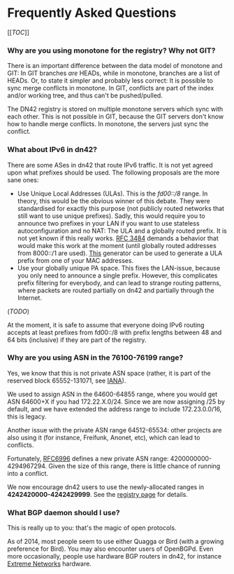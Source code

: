 # Frequently Asked Questions

[[_TOC_]]

### Why are you using monotone for the registry? Why not GIT?

There is an important difference between the data model of monotone and GIT: In GIT branches *are* HEADs, while in monotone, branches are a list of HEADs. Or, to state it simpler and probably less correct: It is possible to sync merge conflicts in monotone. In GIT, conflicts are part of the index and/or working tree, and thus can't be pushed/pulled.

The DN42 registry is stored on multiple monotone servers which sync with each other. This is not possible in GIT, because the GIT servers don't know how to handle merge conflicts. In monotone, the servers just sync the conflict.


### What about IPv6 in dn42?

There are some ASes in dn42 that route IPv6 traffic. It is not yet agreed upon what prefixes should be used. The following proposals are the more sane ones:

* Use Unique Local Addresses (ULAs). This is the *fd00::/8* range. In theory, this would be the obvious winner of this debate. They were standardised for exactly this purpose (not publicly routed networks that still want to use unique prefixes). Sadly, this would require you to announce two prefixes in your LAN if you want to use stateless autoconfiguration and no NAT: The ULA and a globally routed prefix. It is not yet known if this really works. [RFC 3484](http://www.rfc-editor.org/rfc/rfc3484.txt) demands a behavior that would make this work at the moment (until globally routed addresses from 8000::/1 are used).
[This](http://www.sixxs.net/tools/grh/ula) generator can be used to generate a ULA prefix from one of your MAC addresses.
* Use your globally unique PA space. This fixes the LAN-issue, because you only need to announce a single prefix.  However, this complicates prefix filtering for everybody, and can lead to strange routing patterns, where packets are routed partially on dn42 and partially through the Internet.

(*TODO*)

At the moment, it is safe to assume that everyone doing IPv6 routing accepts at least prefixes from fd00::/8 with prefix lengths between 48 and 64 bits (inclusive) if they are part of the registry.


### Why are you using ASN in the 76100-76199 range?

Yes, we know that this is not private ASN space (rather, it is part of the reserved block 65552-131071, see [IANA](http://www.iana.org/assignments/as-numbers/as-numbers.xhtml)).

We used to assign ASN in the 64600-64855 range, where you would get ASN 64600+X if you had 172.22.X.0/24.  Since we are now assigning /25 by default, and we have extended the address range to include 172.23.0.0/16, this is legacy.

Another issue with the private ASN range 64512-65534: other projects are also using it (for instance, Freifunk, Anonet, etc), which can lead to conflicts.

Fortunately, [RFC6996](http://tools.ietf.org/html/rfc6996) defines a new private ASN range: 4200000000-4294967294.  Given the size of this range, there is little chance of running into a conflict.

We now encourage dn42 users to use the newly-allocated ranges in **4242420000-4242429999**. See the [registry page](Services-Whois#AS-numbers) for details.


### What BGP daemon should I use?

This is really up to you: that's the magic of open protocols.

As of 2014, most people seem to use either Quagga or Bird (with a growing preference for Bird). You may also encounter users of OpenBGPd. Even more occasionally, people use hardware BGP routers in dn42, for instance [Extreme Networks](howto/bgp-on-extreme-summit1i) hardware.

